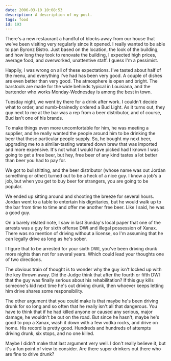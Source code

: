 ```yaml
---
date: 2006-03-10 10:08:53
description: A description of my post.
tags: food
id: 193
---
```

There's a new restaurant a handful of blocks away from our house that we've been visiting very regularly since it opened.  I really wanted to be able to pan Byronz Bistro.  Just based on the location, the look of the building, and how long they took to renovate the building, I expected high prices, average food, and overworked, unattentive staff.  I guess I'm a pessimist.
<!--more-->
Happily, I was wrong on all of these expectations.  I've tasted about half of the menu, and everything I've had has been very good.  A couple of dishes are even better than very good.  The atmosphere is open and bright.  The barstools are made for the wide behinds typical in Louisiana, and the bartender who works Monday-Wednesday is among the best in town.

Tuesday night, we went by there for a drink after work.  I couldn't decide what to order, and numb-brainedly ordered a Bud Light.  As it turns out, they guy next to me at the bar was a rep from a beer distributor, and of course, Bud isn't one of his brands.

To make things even more uncomfortable for him, he was meeting a supplier, and he really wanted the people around him to be drinking the beer that these particular people supply.  So, he bought my next beer, upgrading me to a similar-tasting watered down brew that was imported and more expensive.  It's not what I would have picked had I known I was going to get a free beer, but hey, free beer of any kind tastes a lot better than beer you had to pay for.

We got to bullshitting, and the beer distributor (whose name was out Jordan something or other) turned out to be a heck of a nice guy.  I know a job's a job, but when you get to buy beer for strangers, you are going to be popular.

We ended up sitting around and shooting the breeze for several hours.  Jordan went to a table to entertain his dignitaries, but he would walk up to the bar from time to time and offer me another free beer.  Like I said, he was a good guy.

On a barely related note, I saw in last Sunday's local paper that one of the arrests was a guy for sixth offense DWI and illegal possession of Xanax.  There was no mention of driving without a license, so I'm assuming that he can legally drive as long as he's sober.

I figure that to be arrested for your sixth DWI, you've been driving drunk more nights than not for several years.  Which could lead your thoughts one of two directions.

The obvious train of thought is to wonder why the guy isn't locked up with the key thrown away.  Did the Judge think that after the fourth or fifth DWI that the guy was finally serious about his rehabilitation?  If this guy kills someone's kid next time he's out driving drunk, then whoever keeps letting him drive shares some responsibility.

The other argument that you could make is that maybe he's been driving drunk for so long and so often that he really isn't all that dangerous.  You have to think that if he had killed anyone or caused any serious, major damage, he wouldn't be out on the road.  But since he hasn't, maybe he's good to pop a Xanax, wash it down with a few vodka rocks, and drive on home.  His record is pretty good.  Hundreds and hundreds of attempts driving drunk, six stops, and no one killed.  

Maybe I didn't make that last argument very well.  I don't really believe it, but it's a fun point of view to consider.  Are there super drinkers out there who are fine to drive drunk? 